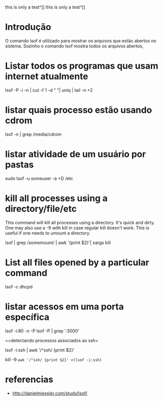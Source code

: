 this is only a test^[]
this is only a test^[]
# Introdução
O comando lsof é utilizado para mostrar os arquivos que
estão abertos no sistema. Sozinho o comando lsof mostra todos os arquivos abertos,
# Listar todos os programas que usam internet atualmente

lsof -P -i -n | cut -f 1 -d " "| uniq | tail -n +2

# listar quais processo estão usando cdrom

lsof -n | grep /media/cdrom

# listar atividade de um usuário por pastas

sudo lsof -u someuser -a +D /etc

# kill all processes using a directory/file/etc

This command will kill all processes using a directory. It's quick and dirty.
One may also use a -9 with kill in case regular kill doesn't work. This is
useful if one needs to umount a directory.

lsof | grep /somemount/ | awk '{print $2}'| xargs kill

# List all files opened by a particular command

lsof -c dhcpd

# listar acessos em uma porta específica

lsof -i:80 -n -P
lsof -P | grep ':3000'

==detectando processos associados ao ssh=

lsof -i:ssh | awk '/^ssh/ {print $2}'

kill -9 `awk '/^ssh/ {print $2}' <(lsof -i:ssh)`

# referencias
* http://danielmiessler.com/study/lsof/
